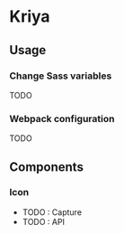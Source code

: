 # Kriya

## Usage
### Change Sass variables
TODO

### Webpack configuration
TODO

## Components
### Icon
 - TODO : Capture
 - TODO : API
